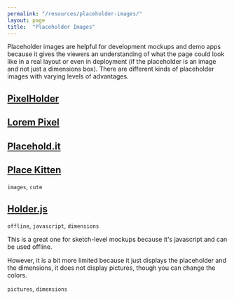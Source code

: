```yaml
---
permalink: "/resources/placeholder-images/"
layout: page
title:  "Placeholder Images"
---
```


Placeholder images are helpful for development mockups and demo apps because it gives the viewers an understanding of what the page could look like in a real layout or even in deployment (if the placeholder is an image and not just a dimensions box). There are different kinds of placeholder images with varying levels of advantages. 
## [PixelHolder][1]

## [Lorem Pixel][2]

## [Placehold.it][3]

## [Place Kitten][4]

`images`, `cute`

## [Holder.js][5]

`offline`, `javascript`, `dimensions`

This is a great one for sketch-level mockups because it's javascript and can be used offline.

However, it is a bit more limited because it just displays the placeholder and the dimensions, it does not display pictures, though you can change the colors.

`pictures`, `dimensions`

 [1]: http://pixelhldr.com
 [2]: http://lorempixel.com
 [3]: http://placehold.it
 [4]: http://placekitten.com
 [5]: http://imsky.github.io/holder/
 